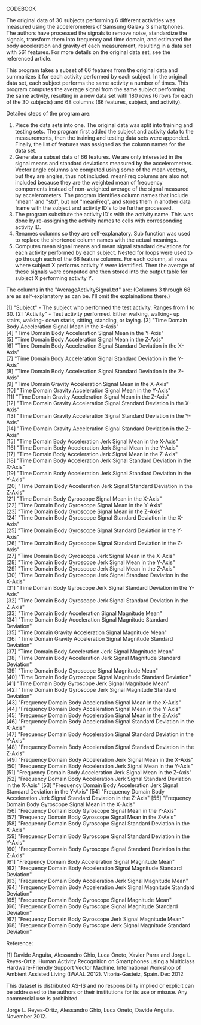 CODEBOOK

The original data of 30 subjects performing 6 different activities was measured using the accelerometers of Samsung Galaxy S smartphones.
The authors have processed the signals to remove noise, standardize the signals, transform them into frequency and time domain, and estimated the body acceleration and gravity of each measurement, resulting in a data set with 561 features.
For more details on the original data set, see the referenced article.

This program takes a subset of 66 features from the original data and summarizes it for each activity performed by each subject.
In the original data set, each subject performs the same activity a number of times. This program computes the average signal from the same subject performing the same activity, resulting in a new data set with 180 rows (6 rows for each of the 30 subjects) and 68 columns (66 features, subject, and activity).

Detailed steps of the program are:
1. Piece the data sets into one.
   The original data was split into training and testing sets.
   The program first added the subject and activity data to the measurements, then the training and testing data sets were appended.
   Finally, the list of features was assigned as the column names for the data set.
2. Generate a subset data of 66 features.
   We are only interested in the signal means and standard deviations measured by the accelerometers.
   Vector angle columns are computed using some of the mean vectors, but they are angles, thus not included.
   meanFreq columns are also not included because they are the weighted mean of frequency compoments instead of non-weighted average of the signal measured by accelerometers.
   The program identifies column names that include "mean" and "std", but not "meanFreq", and stores them in another data frame with the subject and activity ID's to be further processed.
3. The program substitute the activity ID's with the activity name.
   This was done by re-assigning the activity names to cells with corresponding activity ID.
4. Renames columns so they are self-explanatory.
   Sub function was used to replace the shortened column names with the actual meanings.
5. Computes mean signal means and mean signal standard deviations for each activity performed by each subject.
   Nested for loops were used to go through each of the 66 feature columns.
   For each column, all rows where subject X performs activity Y were identified. Then the average of these signals were computed and then stored into the output table for subject X performing activity Y.

   
The columns in the "AverageActivitySignal.txt" are: (Columns 3 through 68 are as self-explanatory as can be. I'll omit the explainations there.)

 [1] "Subject" - The subject who performed the test activity. Ranges from 1 to 30. 
 [2] "Activity" - Test activity performed. Either walking, walking- up stairs, walking- down staris, sitting, standing, or laying.
 [3] "Time Domain Body Acceleration Signal Mean in the X-Axis"                       
 [4] "Time Domain Body Acceleration Signal Mean in the Y-Axis"                        
 [5] "Time Domain Body Acceleration Signal Mean in the Z-Axis"                        
 [6] "Time Domain Body Acceleration Signal Standard Deviation in the X-Axis"          
 [7] "Time Domain Body Acceleration Signal Standard Deviation in the Y-Axis"          
 [8] "Time Domain Body Acceleration Signal Standard Deviation in the Z-Axis"          
 [9] "Time Domain Gravity Acceleration Signal Mean in the X-Axis"                     
[10] "Time Domain Gravity Acceleration Signal Mean in the Y-Axis"                     
[11] "Time Domain Gravity Acceleration Signal Mean in the Z-Axis"                     
[12] "Time Domain Gravity Acceleration Signal Standard Deviation in the X-Axis"       
[13] "Time Domain Gravity Acceleration Signal Standard Deviation in the Y-Axis"       
[14] "Time Domain Gravity Acceleration Signal Standard Deviation in the Z-Axis"       
[15] "Time Domain Body Acceleration Jerk Signal Mean in the X-Axis"                   
[16] "Time Domain Body Acceleration Jerk Signal Mean in the Y-Axis"                   
[17] "Time Domain Body Acceleration Jerk Signal Mean in the Z-Axis"                   
[18] "Time Domain Body Acceleration Jerk Signal Standard Deviation in the X-Axis"     
[19] "Time Domain Body Acceleration Jerk Signal Standard Deviation in the Y-Axis"     
[20] "Time Domain Body Acceleration Jerk Signal Standard Deviation in the Z-Axis"     
[21] "Time Domain Body Gyroscope Signal Mean in the X-Axis"                           
[22] "Time Domain Body Gyroscope Signal Mean in the Y-Axis"                           
[23] "Time Domain Body Gyroscope Signal Mean in the Z-Axis"                           
[24] "Time Domain Body Gyroscope Signal Standard Deviation in the X-Axis"             
[25] "Time Domain Body Gyroscope Signal Standard Deviation in the Y-Axis"             
[26] "Time Domain Body Gyroscope Signal Standard Deviation in the Z-Axis"             
[27] "Time Domain Body Gyroscope Jerk Signal Mean in the X-Axis"                      
[28] "Time Domain Body Gyroscope Jerk Signal Mean in the Y-Axis"                      
[29] "Time Domain Body Gyroscope Jerk Signal Mean in the Z-Axis"                      
[30] "Time Domain Body Gyroscope Jerk Signal Standard Deviation in the X-Axis"        
[31] "Time Domain Body Gyroscope Jerk Signal Standard Deviation in the Y-Axis"        
[32] "Time Domain Body Gyroscope Jerk Signal Standard Deviation in the Z-Axis"        
[33] "Time Domain Body Acceleration Signal Magnitude Mean"                            
[34] "Time Domain Body Acceleration Signal Magnitude Standard Deviation"              
[35] "Time Domain Gravity Acceleration Signal Magnitude Mean"                         
[36] "Time Domain Gravity Acceleration Signal Magnitude Standard Deviation"           
[37] "Time Domain Body Acceleration Jerk Signal Magnitude Mean"                       
[38] "Time Domain Body Acceleration Jerk Signal Magnitude Standard Deviation"         
[39] "Time Domain Body Gyroscope Signal Magnitude Mean"                               
[40] "Time Domain Body Gyroscope Signal Magnitude Standard Deviation"                 
[41] "Time Domain Body Gyroscope Jerk Signal Magnitude Mean"                          
[42] "Time Domain Body Gyroscope Jerk Signal Magnitude Standard Deviation"            
[43] "Frequency Domain Body Acceleration Signal Mean in the X-Axis"                   
[44] "Frequency Domain Body Acceleration Signal Mean in the Y-Axis"                   
[45] "Frequency Domain Body Acceleration Signal Mean in the Z-Axis"                   
[46] "Frequency Domain Body Acceleration Signal Standard Deviation in the X-Axis"     
[47] "Frequency Domain Body Acceleration Signal Standard Deviation in the Y-Axis"     
[48] "Frequency Domain Body Acceleration Signal Standard Deviation in the Z-Axis"     
[49] "Frequency Domain Body Acceleration Jerk Signal Mean in the X-Axis"              
[50] "Frequency Domain Body Acceleration Jerk Signal Mean in the Y-Axis"              
[51] "Frequency Domain Body Acceleration Jerk Signal Mean in the Z-Axis"              
[52] "Frequency Domain Body Acceleration Jerk Signal Standard Deviation in the X-Axis"
[53] "Frequency Domain Body Acceleration Jerk Signal Standard Deviation in the Y-Axis"
[54] "Frequency Domain Body Acceleration Jerk Signal Standard Deviation in the Z-Axis"
[55] "Frequency Domain Body Gyroscope Signal Mean in the X-Axis"                      
[56] "Frequency Domain Body Gyroscope Signal Mean in the Y-Axis"                      
[57] "Frequency Domain Body Gyroscope Signal Mean in the Z-Axis"                      
[58] "Frequency Domain Body Gyroscope Signal Standard Deviation in the X-Axis"        
[59] "Frequency Domain Body Gyroscope Signal Standard Deviation in the Y-Axis"        
[60] "Frequency Domain Body Gyroscope Signal Standard Deviation in the Z-Axis"        
[61] "Frequency Domain Body Acceleration Signal Magnitude Mean"                       
[62] "Frequency Domain Body Acceleration Signal Magnitude Standard Deviation"         
[63] "Frequency Domain Body Acceleration Jerk Signal Magnitude Mean"                  
[64] "Frequency Domain Body Acceleration Jerk Signal Magnitude Standard Deviation"    
[65] "Frequency Domain Body Gyroscope Signal Magnitude Mean"                          
[66] "Frequency Domain Body Gyroscope Signal Magnitude Standard Deviation"            
[67] "Frequency Domain Body Gyroscope Jerk Signal Magnitude Mean"                     
[68] "Frequency Domain Body Gyroscope Jerk Signal Magnitude Standard Deviation"  



Reference:

[1] Davide Anguita, Alessandro Ghio, Luca Oneto, Xavier Parra and Jorge L. Reyes-Ortiz. Human Activity Recognition on Smartphones using a Multiclass Hardware-Friendly Support Vector Machine. International Workshop of Ambient Assisted Living (IWAAL 2012). Vitoria-Gasteiz, Spain. Dec 2012

This dataset is distributed AS-IS and no responsibility implied or explicit can be addressed to the authors or their institutions for its use or misuse. Any commercial use is prohibited.

Jorge L. Reyes-Ortiz, Alessandro Ghio, Luca Oneto, Davide Anguita. November 2012.
